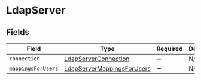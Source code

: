 # LdapServer


## Fields

| Field                                                                           | Type                                                                            | Required                                                                        | Description                                                                     |
| ------------------------------------------------------------------------------- | ------------------------------------------------------------------------------- | ------------------------------------------------------------------------------- | ------------------------------------------------------------------------------- |
| `connection`                                                                    | [LdapServerConnection](../../models/shared/ldapserverconnection.md)             | :heavy_minus_sign:                                                              | N/A                                                                             |
| `mappingsForUsers`                                                              | [LdapServerMappingsForUsers](../../models/shared/ldapservermappingsforusers.md) | :heavy_minus_sign:                                                              | N/A                                                                             |
